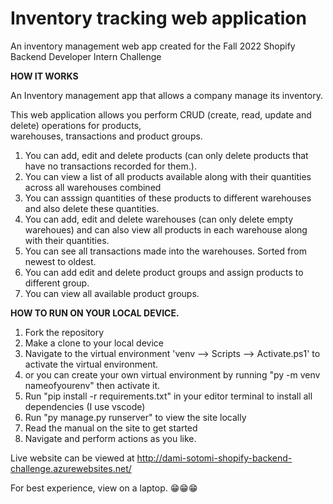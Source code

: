 # Inventory tracking web application
 An inventory management web app created for the Fall 2022 Shopify Backend Developer Intern Challenge



<strong><b> HOW IT WORKS </b> </strong>
<p> An Inventory management app that allows a company manage its inventory.</p>

<p> This web application allows you perform CRUD (create, read, update and delete) operations for products, </br> warehouses, transactions and product groups.</p>

1. You can add, edit and delete products (can only delete products that have no transactions recorded for them.).
2. You can view a list of all products available along with their quantities across all warehouses combined
3. You can asssign quantities of these products to different warehouses and also delete these quantities. 
4. You can add, edit and delete warehouses (can only delete empty warehoues) and can also view all products in each warehouse along with their quantities.
5. You can see all transactions made into the warehouses. Sorted from newest to oldest.
6. You can add edit and delete product groups and assign products to different group.
8. You can view all available product groups.




<strong>**HOW TO RUN ON YOUR LOCAL DEVICE.**</strong>
1. Fork the repository
2. Make a clone to your local device
3. Navigate to the virtual environment 'venv --> Scripts --> Activate.ps1' to activate the virtual environment.
4. or you can create your own virtual environment by running "py -m venv nameofyourenv" then activate it.
5. Run "pip install -r requirements.txt" in your editor terminal to install all dependencies (I use vscode)
6. Run "py manage.py runserver" to view the site locally
7. Read the manual on the site to get started 
8. Navigate and perform actions as you like.

Live website can be viewed at http://dami-sotomi-shopify-backend-challenge.azurewebsites.net/

For best experience, view on a laptop.  😁😁😁
